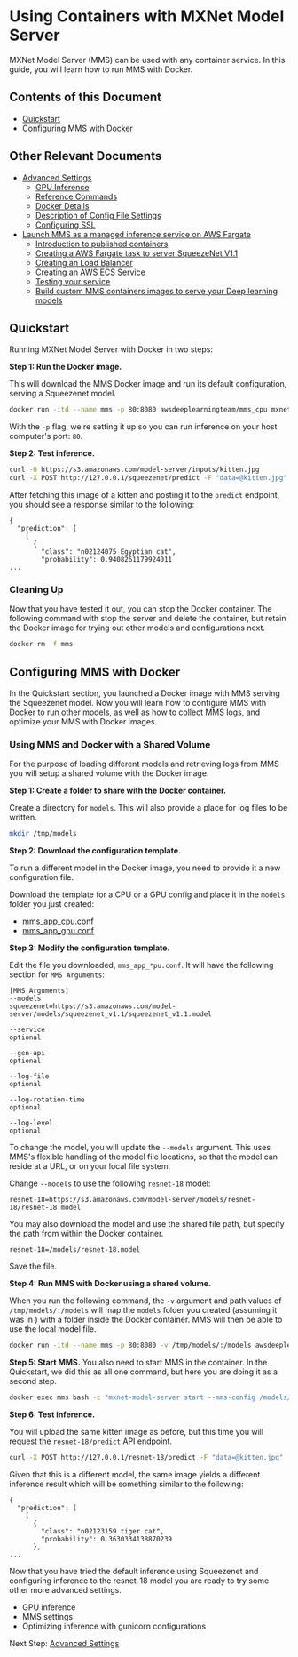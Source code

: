 # Using Containers with MXNet Model Server

MXNet Model Server (MMS) can be used with any container service. In this guide, you will learn how to run MMS with Docker.

## Contents of this Document
* [Quickstart](#quickstart)
* [Configuring MMS with Docker](#configuring-mms-with-docker)


## Other Relevant Documents
* [Advanced Settings](advanced_settings.md)
    * [GPU Inference](advanced_settings.md#gpu-inference)
    * [Reference Commands](advanced_settings.md#reference-commands)
    * [Docker Details](advanced_settings.md#docker-details)
    * [Description of Config File Settings](advanced_settings.md#description-of-config-file-settings)
    * [Configuring SSL](advanced_settings.md#configuring-ssl)
* [Launch MMS as a managed inference service on AWS Fargate](../docs/mms_on_fargate.md)
    * [Introduction to published containers](../docs/mms_on_fargate.md#familiarize-yourself-with-our-containers)
    * [Creating a AWS Fargate task to server SqueezeNet V1.1](../docs/mms_on_fargate.md#create-a-aws-faragte-task-to-serve-squeezenet-model)
    * [Creating an Load Balancer](../docs/mms_on_fargate.md#create-a-load-balancer)
    * [Creating an AWS ECS Service](../docs/mms_on_fargate.md#creating-an-ecs-service-to-launch-our-aws-fargate-task)
    * [Testing your service](../docs/mms_on_fargate.md#test-your-service)
    * [Build custom MMS containers images to serve your Deep learning models](../docs/mms_on_fargate.md#customize-the-containers-to-server-your-custom-deep-learning-models)

## Quickstart
Running MXNet Model Server with Docker in two steps:

**Step 1: Run the Docker image.**

This will download the MMS Docker image and run its default configuration, serving a Squeezenet model.

```bash
docker run -itd --name mms -p 80:8080 awsdeeplearningteam/mms_cpu mxnet-model-server start --mms-config /mxnet_model_server/mms_app_cpu.conf
```

With the `-p` flag, we're setting it up so you can run inference on your host computer's port: `80`.

**Step 2: Test inference.**

```bash
curl -O https://s3.amazonaws.com/model-server/inputs/kitten.jpg
curl -X POST http://127.0.0.1/squeezenet/predict -F "data=@kitten.jpg"
```

After fetching this image of a kitten and posting it to the `predict` endpoint, you should see a response similar to the following:

```
{
  "prediction": [
    [
      {
        "class": "n02124075 Egyptian cat",
        "probability": 0.9408261179924011
...
```

### Cleaning Up

Now that you have tested it out, you can stop the Docker container. The following command with stop the server and delete the container, but retain the Docker image for trying out other models and configurations next.

```bash
docker rm -f mms
```

## Configuring MMS with Docker

In the Quickstart section, you launched a Docker image with MMS serving the Squeezenet model. Now you will learn how to configure MMS with Docker to run other models, as well as how to collect MMS logs, and optimize your MMS with Docker images.

### Using MMS and Docker with a Shared Volume

For the purpose of loading different models and retrieving logs from MMS you will setup a shared volume with the Docker image.


**Step 1: Create a folder to share with the Docker container.**

Create a directory for `models`. This will also provide a place for log files to be written.

```bash
mkdir /tmp/models
```

**Step 2: Download the configuration template.**

To run a different model in the Docker image, you need to provide it a new configuration file.

Download the template for a CPU or a GPU config and place it in the `models` folder you just created:
* [mms_app_cpu.conf](mms_app_cpu.conf)
* [mms_app_gpu.conf](mms_app_gpu.conf)

**Step 3: Modify the configuration template.**

Edit the file you downloaded, `mms_app_*pu.conf`. It will have the following section for `MMS Arguments`:

```
[MMS Arguments]
--models
squeezenet=https://s3.amazonaws.com/model-server/models/squeezenet_v1.1/squeezenet_v1.1.model

--service
optional

--gen-api
optional

--log-file
optional

--log-rotation-time
optional

--log-level
optional
```

To change the model, you will update the `--models` argument. This uses MMS's flexible handling of the model file locations, so that the model can reside at a URL, or on your local file system.

Change `--models` to use the following `resnet-18` model:

```
resnet-18=https://s3.amazonaws.com/model-server/models/resnet-18/resnet-18.model
```

You may also download the model and use the shared file path, but specify the path from within the Docker container.

```
resnet-18=/models/resnet-18.model
```

Save the file.

**Step 4: Run MMS with Docker using a shared volume.**

When you run the following command, the `-v` argument and path values of `/tmp/models/:/models` will map the `models` folder you created (assuming it was in ) with a folder inside the Docker container. MMS will then be able to use the local model file.

```bash
docker run -itd --name mms -p 80:8080 -v /tmp/models/:/models awsdeeplearningteam/mms_cpu
```

**Step 5: Start MMS.**
You also need to start MMS in the container. In the Quickstart, we did this as all one command, but here you are doing it as a second step.

```bash
docker exec mms bash -c "mxnet-model-server start --mms-config /models/mms_app_cpu.conf"
```

**Step 6: Test inference.**

You will upload the same kitten image as before, but this time you will request the `resnet-18/predict` API endpoint.

```bash
curl -X POST http://127.0.0.1/resnet-18/predict -F "data=@kitten.jpg"
```

Given that this is a different model, the same image yields a different inference result which will be something similar to the following:

```
{
  "prediction": [
    [
      {
        "class": "n02123159 tiger cat",
        "probability": 0.3630334138870239
      },
...
```

Now that you have tried the default inference using Squeezenet and configuring inference to the resnet-18 model you are ready to try some other more advanced settings.

* GPU inference
* MMS settings
* Optimizing inference with gunicorn configurations

Next Step: [Advanced Settings](advanced_settings.md)